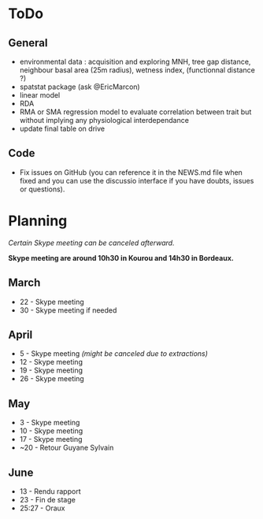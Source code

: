 <!-- Feel free to use this file and fill it -->
<!-- By the way if you did not got it this strange thing is a comment in markdown (better use Ctrl+Maj+C than type it)-->

# ToDo

## General

* environmental data : acquisition and exploring MNH, tree gap distance, neighbour basal area (25m radius), wetness index, (functionnal distance ?)
* spatstat package (ask @EricMarcon)
* linear model 
* RDA 
* RMA or SMA regression model to evaluate correlation between trait but without implying any physiological interdependance 
* update final table on drive

## Code

* Fix issues on GitHub (you can reference it in the NEWS.md file when fixed and you can use the discussio interface if you have doubts, issues or questions).

# Planning

*Certain Skype meeting can be canceled afterward.*

**Skype meeting are around 10h30 in Kourou and 14h30 in Bordeaux.**

## March

* 22 - Skype meeting
* 30 - Skype meeting if needed

## April

* 5 - Skype meeting *(might be canceled due to extractions)*
* 12 - Skype meeting
* 19 - Skype meeting
* 26 - Skype meeting

## May

* 3 - Skype meeting
* 10 - Skype meeting
* 17 - Skype meeting
* ~20 - Retour Guyane Sylvain

## June

* 13 - Rendu rapport
* 23 - Fin de stage
* 25:27 - Oraux
